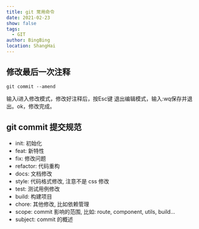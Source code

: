 ```yaml
---
title: git 常用命令
date: 2021-02-23
show: false
tags:
  - GIT
author: BingBing
location: ShangHai
---
```


## 修改最后一次注释
``` git
git commit --amend
```
输入i进入修改模式，修改好注释后，按Esc键 退出编辑模式，输入:wq保存并退出。ok，修改完成。
## git commit 提交规范
- init: 初始化
- feat: 新特性
- fix: 修改问题
- refactor: 代码重构
- docs: 文档修改
- style: 代码格式修改, 注意不是 css 修改
- test: 测试用例修改
- build: 构建项目
- chore: 其他修改, 比如依赖管理
- scope: commit 影响的范围, 比如: route, component, utils, build...
- subject: commit 的概述